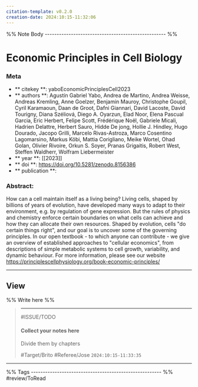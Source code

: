 ```yaml
---
citation-template: v0.2.0
creation-date: 2024:10:15-11:32:06
---
```



%% Note Body --------------------------------------------------- %%
# Economic Principles in Cell Biology

### Meta
- ** citekey **: yaboEconomicPrinciplesCell2023
- ** authors **: Agustín Gabriel Yabo, Andrea de Martino, Andrea Weisse, Andreas Kremling, Anne Goelzer, Benjamin Mauroy, Christophe Goupil, Cyril Karamaoun, Daan de Groot, Dafni Giannari, David Lacoste, David Tourigny, Diana Széliová, Diego A. Oyarzun, Elad Noor, Elena Pascual Garcia, Eric Herbert, Felipe Scott, Frédérique Noël, Gabriele Micali, Hadrien Delattre, Herbert Sauro, Hidde De jong, Hollie J. Hindley, Hugo Dourado, Jacopo Grilli, Marcelo Rivas-Astroza, Marco Cosentino Lagomarsino, Markus Köbi, Mattia Corigliano, Meike Wortel, Ohad Golan, Olivier Rivoire, Orkun S. Soyer, Pranas Grigaitis, Robert West, Steffen Waldherr, Wolfram Liebermeister
- ** year **: [[2023]]
- ** doi **: https://doi.org/10.5281/zenodo.8156386
- ** publication **: 

### Abstract:
How can a cell maintain itself as a living being? Living cells, shaped by billions of years of evolution, have developed many ways to adapt to their environment, e.g. by regulation of gene expression. But the rules of physics and chemistry enforce certain boundaries on what cells can achieve and how they can allocate their own resources. Shaped by evolution, cells "do certain things right", and our goal is to uncover some of the governing principles. In our open textbook - to which anyone can contribute - we give an overview of established approaches to "cellular economics", from descriptions of simple metabolic systems to cell growth, variability, and dynamic behaviour. For more information, please see our website https://principlescellphysiology.org/book-economic-principles/

___

## View

%% Write here %%

> ***
> #ISSUE/TODO
> 
> #### Collect your notes here
> 
>  Divide them by chapters
> 
> #Target/Brito #Referee/Jose
> `2024:10:15-11:33:35`



___
%% Tags  ------------------------------------------------------- %%
#review/ToRead
